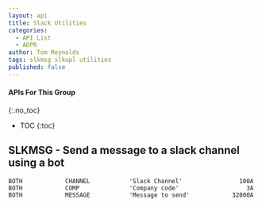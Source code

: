 ```yaml
---
layout: api
title: Slack Utilities
categories:
  - API List
  - ADPR
author: Tom Reynolds
tags: slkmsg slkupl utilities 
published: false
---
```

#### APIs For This Group
{:.no_toc}
* TOC
{:toc}

## SLKMSG - Send a message to a slack channel using a bot
```
BOTH            CHANNEL           'Slack Channel'                100A
BOTH            COMP              'Company code'                   3A
BOTH            MESSAGE           'Message to send'            32000A
```
